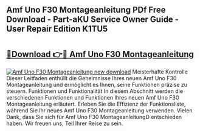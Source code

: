 ## Amf Uno F30 Montageanleitung PDf Free Download - Part-aKU Service Owner Guide - User Repair Edition K1TU5

# <h2><a href="http://df7gtm.blite.top/?on=Amf+Uno+F30+Montageanleitung">🔗Download 👉🔴 Amf Uno F30 Montageanleitung</a></h2>

[![Amf Uno F30 Montageanleitung new download](https://i.imgur.com/lujVjoI.png)](http://df7gtm.blite.top/?on=Amf+Uno+F30+Montageanleitung)
Meisterhafte Kontrolle Dieser Leitfaden enthüllt die Geheimnisse Ihres neuen Amf Uno F30 Montageanleitung und ermöglicht es Ihnen, seine Funktionen präzise zu steuern. Funktionen und Funktionalität In diesem Abschnitt werden die verschiedenen Funktionen und Funktionen Ihres neuen Amf Uno F30 Montageanleitung erläutert. Erleben Sie die Effizienz der Funktionsliste, während Sie Ihr neues Amf Uno F30 Montageanleitung verwenden. Vielen Dank, dass Sie sich für Amf Uno F30 MontageanleitungD entschieden haben. Wir freuen uns, Teil Ihrer Reise zu sein.
